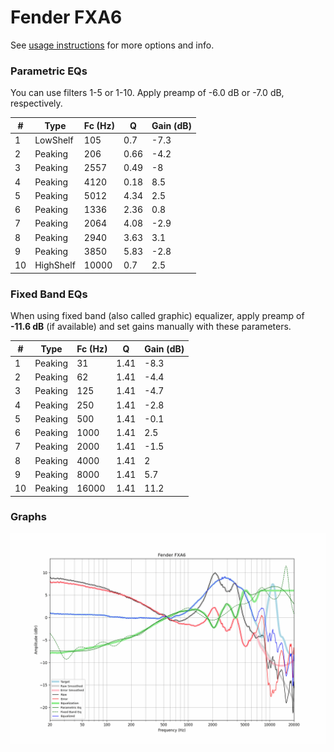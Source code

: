 # Fender FXA6
See [usage instructions](https://github.com/jaakkopasanen/AutoEq#usage) for more options and info.

### Parametric EQs
You can use filters 1-5 or 1-10. Apply preamp of -6.0 dB or -7.0 dB, respectively.

|   # | Type      |   Fc (Hz) |    Q |   Gain (dB) |
|-----|-----------|-----------|------|-------------|
|   1 | LowShelf  |       105 | 0.7  |        -7.3 |
|   2 | Peaking   |       206 | 0.66 |        -4.2 |
|   3 | Peaking   |      2557 | 0.49 |        -8   |
|   4 | Peaking   |      4120 | 0.18 |         8.5 |
|   5 | Peaking   |      5012 | 4.34 |         2.5 |
|   6 | Peaking   |      1336 | 2.36 |         0.8 |
|   7 | Peaking   |      2064 | 4.08 |        -2.9 |
|   8 | Peaking   |      2940 | 3.63 |         3.1 |
|   9 | Peaking   |      3850 | 5.83 |        -2.8 |
|  10 | HighShelf |     10000 | 0.7  |         2.5 |

### Fixed Band EQs
When using fixed band (also called graphic) equalizer, apply preamp of **-11.6 dB** (if available) and set gains manually with these parameters.

|   # | Type    |   Fc (Hz) |    Q |   Gain (dB) |
|-----|---------|-----------|------|-------------|
|   1 | Peaking |        31 | 1.41 |        -8.3 |
|   2 | Peaking |        62 | 1.41 |        -4.4 |
|   3 | Peaking |       125 | 1.41 |        -4.7 |
|   4 | Peaking |       250 | 1.41 |        -2.8 |
|   5 | Peaking |       500 | 1.41 |        -0.1 |
|   6 | Peaking |      1000 | 1.41 |         2.5 |
|   7 | Peaking |      2000 | 1.41 |        -1.5 |
|   8 | Peaking |      4000 | 1.41 |         2   |
|   9 | Peaking |      8000 | 1.41 |         5.7 |
|  10 | Peaking |     16000 | 1.41 |        11.2 |

### Graphs
![](./Fender%20FXA6.png)
